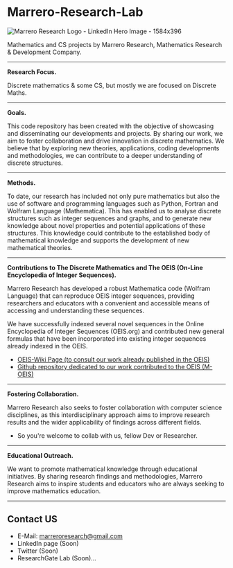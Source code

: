 # Marrero-Research-Lab
![Marrero Research Logo - LinkedIn Hero Image - 1584x396](https://github.com/user-attachments/assets/4a874cb7-cfdb-4507-b3e4-a9a9597655b6)




Mathematics and CS projects by Marrero Research, Mathematics Research &amp; Development Company.

---

**Research Focus.**

Discrete mathematics & some CS, but mostly we are focused on Discrete Maths.

---

**Goals.**

This code repository has been created with the objective of showcasing and disseminating our developments and projects. By sharing our work, we aim to foster collaboration and drive innovation in discrete mathematics. We believe that by exploring new theories, applications, coding developments and methodologies, we can contribute to a deeper understanding of discrete structures. 

---

**Methods.**

To date, our research has included not only pure mathematics but also the use of software and programming languages such as Python, Fortran and Wolfram Language (Mathematica). This has enabled us to analyse discrete structures such as integer sequences and graphs, and to generate new knowledge about novel properties and potential applications of these structures. This knowledge could contribute to the established body of mathematical knowledge and supports the development of new mathematical theories. 

---

**Contributions to The Discrete Mathematics and The OEIS (On-Line Encyclopedia of Integer Sequences).**

Marrero Research has developed a robust Mathematica code (Wolfram Language) that can reproduce OEIS integer sequences, providing researchers and educators with a convenient and accessible means of accessing and understanding these sequences.

We have successfully indexed several novel sequences in the Online Encyclopedia of Integer Sequences (OEIS.org) and contributed new general formulas that have been incorporated into existing integer sequences already indexed in the OEIS.   

* [OEIS-Wiki Page (to consult our work already published in the OEIS)](https://oeis.org/wiki/User:Paul_F._Marrero_Romero) 
* [Github repository dedicated to our work contributed to the OEIS (M-OEIS)](https://github.com/paulfmarrero/M-OEIS)

---

**Fostering Collaboration.**

Marrero Research also seeks to foster collaboration with computer science disciplines, as this interdisciplinary approach aims to improve research results and the wider applicability of findings across different fields. 

* So you're welcome to collab with us, fellow Dev or Researcher.

---

**Educational Outreach.**

We want to promote mathematical knowledge through educational initiatives. By sharing research findings and methodologies, Marrero Research aims to inspire students and educators who are always seeking to improve mathematics education. 

---

## Contact US

* E-Mail: marreroresearch@gmail.com
* LinkedIn page (Soon)
* Twitter (Soon)
* ResearchGate Lab (Soon)...






